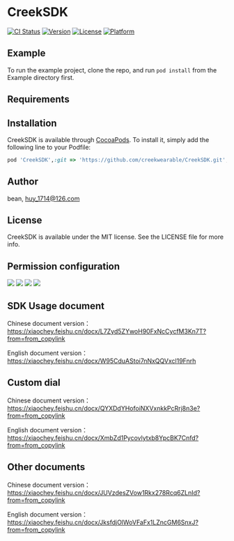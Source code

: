 # CreekSDK

[![CI Status](https://img.shields.io/travis/bean/CreekSDK.svg?style=flat)](https://travis-ci.org/bean/CreekSDK)
[![Version](https://img.shields.io/cocoapods/v/CreekSDK.svg?style=flat)](https://cocoapods.org/pods/CreekSDK)
[![License](https://img.shields.io/cocoapods/l/CreekSDK.svg?style=flat)](https://cocoapods.org/pods/CreekSDK)
[![Platform](https://img.shields.io/cocoapods/p/CreekSDK.svg?style=flat)](https://cocoapods.org/pods/CreekSDK)

## Example

To run the example project, clone the repo, and run `pod install` from the Example directory first.

## Requirements

## Installation

CreekSDK is available through [CocoaPods](https://cocoapods.org). To install
it, simply add the following line to your Podfile:

```ruby
pod 'CreekSDK',:git => 'https://github.com/creekwearable/CreekSDK.git', :tag => '0.1.75'
```

## Author

bean, huy_1714@126.com

## License

CreekSDK is available under the MIT license. See the LICENSE file for more info.

## Permission configuration

<img src="https://creekwearable.github.io/static/image/4.png">

<img src="https://creekwearable.github.io/static/image/5.png">

<img src="https://creekwearable.github.io/static/image/6.png">

<img src="https://creekwearable.github.io/static/image/8.png">

## SDK Usage document
Chinese document version：<https://xiaochey.feishu.cn/docx/L7Zyd5ZYwoH90FxNcCycfM3Kn7T?from=from_copylink>

English document version：<https://xiaochey.feishu.cn/docx/W95CduAStoi7nNxQQVxcl19Fnrh>

## Custom dial

Chinese document version：<https://xiaochey.feishu.cn/docx/QYXDdYHofoiNXVxnkkPcRrj8n3e?from=from_copylink>

English document version：<https://xiaochey.feishu.cn/docx/XmbZd1Pycovlytxb8YpcBK7Cnfd?from=from_copylink>

## Other documents

Chinese document version：<https://xiaochey.feishu.cn/docx/JUVzdesZVow1Rkx278Rcq6ZLnId?from=from_copylink>

English document version：<https://xiaochey.feishu.cn/docx/JksfdjOlWoVFaFx1LZncGM6SnxJ?from=from_copylink>

